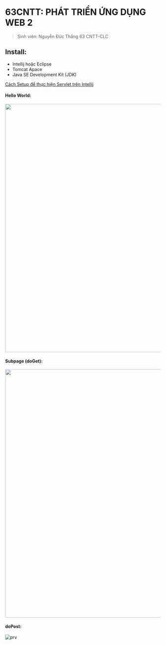 # 63CNTT: PHÁT TRIỂN ỨNG DỤNG WEB 2
> Sinh viên: Nguyễn Đức Thắng 63 CNTT-CLC
 ## Install:
 - Intellij hoặc Eclipse
 - Tomcat Apace
 - Java SE Development Kit (JDK)

[Cách Setup để thực hiện Servlet trên Intellij](https://github.com/Mrk4tsu/63135414_Web-2/wiki/Servlet)

#### Hello World:
<img src="https://github.com/Mrk4tsu/63135414_Web-2/assets/120944583/9d6dc8b5-5bec-4071-9150-03c5ac9abf89" width="800" />

#### Subpage (doGet):
<img src="https://github.com/Mrk4tsu/63135414_Web-2/assets/120944583/9a14b7b2-deec-45a2-8d3c-0a5663e22315" width="800" />

#### doPost:
![prv](https://github.com/Mrk4tsu/63135414_Web-2/assets/120944583/3e574576-fd9a-4441-aed4-d92099a887c1)


 
